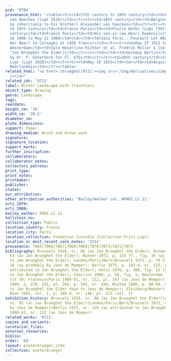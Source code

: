 ```yaml
---
pid: '9784'
provenance_html: '<table><tr><td>17th century to 18th century</td><td>Belgium Antwerp</td><td>Joseph
  van Haecken (lugt 2516)</td></tr><tr><td>18th century</td><td>Belgium Antwerp</td><td>(Probably
  by inheritance to his brother) Alexander van haecken</td></tr><tr><td>18th century
  to 19th century</td><td>France Paris</td><td>Pierre Defer (Lugt 739)</td></tr><tr><td>19th
  century</td><td>France Paris</td><td>His son-in-law Henri Dumensil</td></tr><tr><td>May
  10 1900 to May 12 1900</td><td></td><td>Sale Féral...Foucault Lot #82 (as Aert van
  der Neer) to Colnaghi at (450 francs)</td></tr><tr><td>May 27 1913 to May 13 1913</td><td>Netherlands
  Amsterdam</td><td>Sale Heseltine-Richter et al. Fredrik Muller & Cie Lot #61 (as
  "Jan Brueghel the Elder)</td></tr><tr><td></td><td>Germany Berlin</td><td>Purchased
  by Dr. F. Güterbock for Fl. 675</td></tr><tr><td>20th century</td><td>France Paris</td><td>Frits
  Lugt (Lugt 1028)</td></tr><tr><td>May 18 1925</td><td></td><td>Acquired by Institut
  Neerlandais</td></tr></table>'
related_html: "<a href='/brueghel/9711'><img src='/img/derivatives/simple/9711/thumbnail.jpg'
  /></a>"
related_ids: '9711'
label: Winter Landscape with Travellers
object_type: Drawing
genre: Landscape
tags:
realdate:
height_cm: '26'
width_cm: '39.2'
diameter_cm:
plate_dimensions:
support: Paper
drawing_medium: Brush and brown wash
signature:
signature_location:
support_marks:
further_inscription:
collaborators:
collaborator_notes:
collectors_patrons:
print_type:
print_notes:
printmaker:
publisher:
states:
our_attribution:
other_attribution_authorities: 'Bailey/Walker cat. #PARI.LC.11'
ertz_1979:
ertz_2008:
bailey_walker: PARI.LC.11
hollstein_no:
collection_type: Public
location_country: France
location_city: Paris
location_collection: Fondation Custodia (Collection Frits Lugt)
location_or_most_recent_sale_notes: '2231'
provenance: 7065|7066|7067|7068|7069|7070|7071|7072|7073
bibliography: Brussels 1926, nr. 86 (as Jan Brueghel the Elder); Antwerp 1927, nr.
  81 (as Jan Brueghel the Elder); Winner 1972, p. 153 ff., fig. 34 (as attributed
  to Jan Brueghel the Elder); London/Paris/Bern/Brussels 1972, p. 74-5, nr. 55, pl.
  16 (as probably by Joos de Momper); Berlin 1975, p. 103-4, nr. 125, pl. 231 (as
  attributed to Jan Brueghel the Elder); Hulst 1976, p. 380, fig. 13 (as attributed
  to Jan Brueghel the Elder); Chairini 1980, p. 56, fig. 1; Amsterdam 1980, p. 30,
  lot 39; Florence/Paris 1980-81, nr. 112, pl. 147 (as Joos de Momper); Ertz/Momper
  1986, p. 239, 241, pl. 269, p. 585, nr. 436; Mielke 1986, p. 88-89, nr. 112 (closer
  to Jan Brueghel the Elder than to Joos de Momper); Gleisberg/Mehnert 1990, nr. 36;
  Boon 1992, vol. 1, p. 266-8, nr. 148, pl. 213 (vol. 3)
exhibition_history: Brussels 1926, nr. 86 (as Jan Brueghel the Elder)|Antwerp 1927,
  nr. 81 (as Jan Brueghel the Elder)|London/Paris/Bern/Brussels 1972, nr. 55 (as probably
  by Joos de Momper)|Berlin 1975, nr. 125 (as attributed to Jan Brueghel the Elder)|Florence/Paris
  1980-81, nr. 112 (as Joos de Momper)
related_works: '9711'
copies_and_variants:
curatorial_files:
external_resources:
biblio:
order: '69'
layout: pieterbruegel_item
collection: pieterbruegel
---
```

